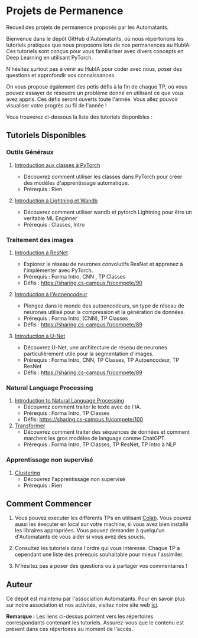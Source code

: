 # Projets de Permanence
Recueil des projets de permanence proposés par les Automatants.

Bienvenue dans le dépôt GitHub d'Automatants, où nous répertorions les tutoriels pratiques que nous proposons lors de nos permanences au HubIA. Ces tutoriels sont conçus pour vous familiariser avec divers concepts en Deep Learning en utilisant PyTorch. 

N'hésitez surtout pas à venir au HubIA pour coder avec nous, poser des questions et approfondir vos connaissances.

On vous propose également des petis défis à la fin de chaque TP, où vous pouvez essayer de résoudre un problème donné en utilisant ce que vous avez appris. Ces défis seront ouverts toute l'année. Vous allez pouvoir visualiser votre progrès au fil de l'année ! 


Vous trouverez ci-dessous la liste des tutoriels disponibles :

## Tutoriels Disponibles

### Outils Généraux


1. [Introduction aux classes à PyTorch](/TP1_Classe)
   - Découvrez comment utiliser les classes dans PyTorch pour créer des modèles d'apprentissage automatique.
   - Prérequis : Rien
  
2. [Introduction à Lightning et Wandb](/TP8_PytorchLighting)
   - Découvrez comment utiliser wandb et pytorch Lightning pour être un veritable ML Enginner
   - Prérequis : Classes, Intro 


### Traitement des images

1. [Introduction à ResNet](/TP2_Resnet)
   - Explorez le réseau de neurones convolutifs ResNet et apprenez à l'implémenter avec PyTorch.
   - Prérequis : Forma Intro, CNN , TP Classes
   - Défis : https://sharing.cs-campus.fr/compete/90

2. [Introduction à l'Autoencodeur](/TP3_Autoencodeur)
   - Plongez dans le monde des autoencodeurs, un type de réseau de neurones utilisé pour la compression et la génération de données.
   - Prérequis : Forma Intro, (CNN), TP Classes 
   - Défis : https://sharing.cs-campus.fr/compete/89

3. [Introduction à U-Net](/TP4_Unet)
   - Découvrez U-Net, une architecture de réseau de neurones particulièrement utile pour la segmentation d'images.
   - Prérequis : Forma Intro, CNN, TP Classes, TP Autoencodeur, TP ResNet
   - Défis : https://sharing.cs-campus.fr/compete/89

   
### Natural Language Processing

1. [Introduction to Natural Language Processing](/TP7_Intro_NLP)
   - Découvrez comment traiter le texte avec de l'IA.
   - Prérequis : Forma Intro, TP Classes
   - Défis: https://sharing.cs-campus.fr/compete/100
2. [Transformer](/TP_Transformer)
   - Découvrez comment traiter des séquences de données et comment marchent les gros modèles de language comme ChatGPT.
   - Prérequis : Forma Intro, TP Classes, TP ResNet, TP Intro à NLP


### Apprentissage non supervisé

1. [Clustering](/TP5_Clustering)
   - Découvrez l'apprentissage non supervisé
   - Prérequis : Rien



## Comment Commencer

1. Vous pouvez executer les différents TPs en utilisant [Colab](https://colab.research.google.com/). Vous pouvez aussi les éxecuter en local sur votre machine, si vous avez bien installé les libraires appropriées. Vous pouvez demander à quelqu'un d'Automatants de vous aider si vous avez des soucis.

2. Consultez les tutoriels dans l'ordre qui vous intéresse. Chaque TP a cependant une liste des prérequis souhaitable pour mieux l'assimiler.

3. N'hésitez pas à poser des questions ou à partager vos commentaires ! 

## Auteur

Ce dépôt est maintenu par l'association Automatants. Pour en savoir plus sur notre association et nos activités, visitez notre site web [ici](https://automatants.cs-campus.fr/).



**Remarque :** Les liens ci-dessus pointent vers les répertoires correspondants contenant les tutoriels. Assurez-vous que le contenu est présent dans ces répertoires au moment de l'accès.
